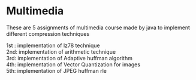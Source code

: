# Multimedia
These are 5 assignments of multimedia course made by java to implement different compression techniques 

1st : implementation of lz78 technique  
2nd: implementation of arithmetic technique  
3rd: implementation of Adaptive huffman algorithm  
4th: implementation of Vector Quantization for images   
5th: implementation of JPEG huffman rle  
